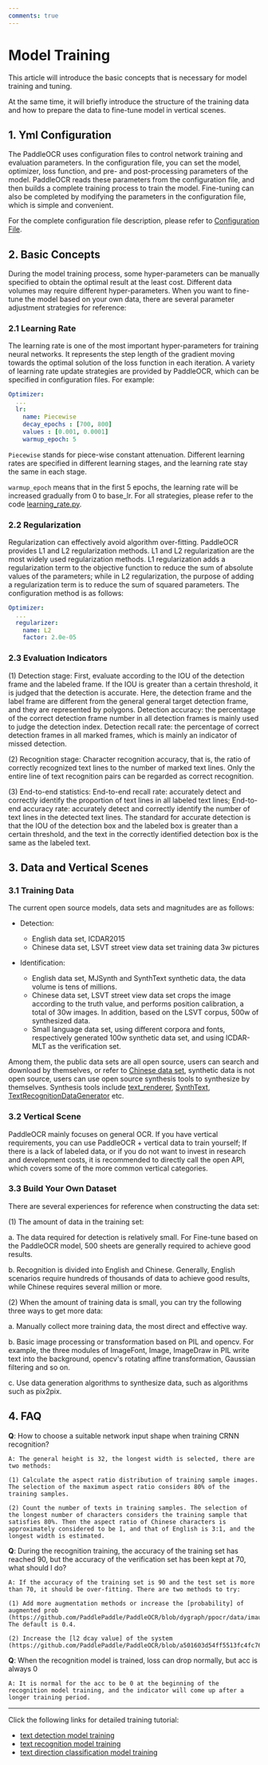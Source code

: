 ```yaml
---
comments: true
---
```


# Model Training

This article will introduce the basic concepts that is necessary for model training and tuning.

At the same time, it will briefly introduce the structure of the training data and how to prepare the data to fine-tune model in vertical scenes.

## 1. Yml Configuration

The PaddleOCR uses configuration files to control network training and evaluation parameters. In the configuration file, you can set the model, optimizer, loss function, and pre- and post-processing parameters of the model. PaddleOCR reads these parameters from the configuration file, and then builds a complete training process to train the model. Fine-tuning can also be completed by modifying the parameters in the configuration file, which is simple and convenient.

For the complete configuration file description, please refer to [Configuration File](../blog/config.en.md).

## 2. Basic Concepts

During the model training process, some hyper-parameters can be manually specified to obtain the optimal result at the least cost. Different data volumes may require different hyper-parameters. When you want to fine-tune the model based on your own data, there are several parameter adjustment strategies for reference:

### 2.1 Learning Rate

The learning rate is one of the most important hyper-parameters for training neural networks. It represents the step length of the gradient moving towards the optimal solution of the loss function in each iteration.
A variety of learning rate update strategies are provided by PaddleOCR, which can be specified in configuration files. For example:

```yaml linenums="1"
Optimizer:
  ...
  lr:
    name: Piecewise
    decay_epochs : [700, 800]
    values : [0.001, 0.0001]
    warmup_epoch: 5
```

`Piecewise` stands for piece-wise constant attenuation. Different learning rates are specified in different learning stages, and the learning rate stay the same in each stage.

`warmup_epoch` means that in the first 5 epochs, the learning rate will be increased gradually from 0 to base_lr. For all strategies, please refer to the code [learning_rate.py](../../ppocr/optimizer/learning_rate.py).

### 2.2 Regularization

Regularization can effectively avoid algorithm over-fitting. PaddleOCR provides L1 and L2 regularization methods.
L1 and L2 regularization are the most widely used regularization methods.
L1 regularization adds a regularization term to the objective function to reduce the sum of absolute values of the parameters;
while in L2 regularization, the purpose of adding a regularization term is to reduce the sum of squared parameters.
The configuration method is as follows:

```yaml linenums="1"
Optimizer:
  ...
  regularizer:
    name: L2
    factor: 2.0e-05
```

### 2.3 Evaluation Indicators

(1) Detection stage: First, evaluate according to the IOU of the detection frame and the labeled frame. If the IOU is greater than a certain threshold, it is judged that the detection is accurate. Here, the detection frame and the label frame are different from the general general target detection frame, and they are represented by polygons. Detection accuracy: the percentage of the correct detection frame number in all detection frames is mainly used to judge the detection index. Detection recall rate: the percentage of correct detection frames in all marked frames, which is mainly an indicator of missed detection.

(2) Recognition stage: Character recognition accuracy, that is, the ratio of correctly recognized text lines to the number of marked text lines. Only the entire line of text recognition pairs can be regarded as correct recognition.

(3) End-to-end statistics: End-to-end recall rate: accurately detect and correctly identify the proportion of text lines in all labeled text lines; End-to-end accuracy rate: accurately detect and correctly identify the number of text lines in the detected text lines. The standard for accurate detection is that the IOU of the detection box and the labeled box is greater than a certain threshold, and the text in the correctly identified detection box is the same as the labeled text.

## 3. Data and Vertical Scenes

### 3.1 Training Data

The current open source models, data sets and magnitudes are as follows:

- Detection:
  - English data set, ICDAR2015
  - Chinese data set, LSVT street view data set training data 3w pictures

- Identification:
  - English data set, MJSynth and SynthText synthetic data, the data volume is tens of millions.
  - Chinese data set, LSVT street view data set crops the image according to the truth value, and performs position calibration, a total of 30w images. In addition, based on the LSVT corpus, 500w of synthesized data.
  - Small language data set, using different corpora and fonts, respectively generated 100w synthetic data set, and using ICDAR-MLT as the verification set.

Among them, the public data sets are all open source, users can search and download by themselves, or refer to [Chinese data set](../../datasets/datasets.en.md), synthetic data is not open source, users can use open source synthesis tools to synthesize by themselves. Synthesis tools include [text_renderer](https://github.com/Sanster/text_renderer), [SynthText](https://github.com/ankush-me/SynthText), [TextRecognitionDataGenerator](https://github.com/Belval/TextRecognitionDataGenerator) etc.

### 3.2 Vertical Scene

PaddleOCR mainly focuses on general OCR. If you have vertical requirements, you can use PaddleOCR + vertical data to train yourself;
If there is a lack of labeled data, or if you do not want to invest in research and development costs, it is recommended to directly call the open API, which covers some of the more common vertical categories.

### 3.3 Build Your Own Dataset

There are several experiences for reference when constructing the data set:

(1) The amount of data in the training set:

a. The data required for detection is relatively small. For Fine-tune based on the PaddleOCR model, 500 sheets are generally required to achieve good results.

b. Recognition is divided into English and Chinese. Generally, English scenarios require hundreds of thousands of data to achieve good results, while Chinese requires several million or more.

(2) When the amount of training data is small, you can try the following three ways to get more data:

a. Manually collect more training data, the most direct and effective way.

b. Basic image processing or transformation based on PIL and opencv. For example, the three modules of ImageFont, Image, ImageDraw in PIL write text into the background, opencv's rotating affine transformation, Gaussian filtering and so on.

c. Use data generation algorithms to synthesize data, such as algorithms such as pix2pix.

## 4. FAQ

**Q**: How to choose a suitable network input shape when training CRNN recognition?

    A: The general height is 32, the longest width is selected, there are two methods:
    
    (1) Calculate the aspect ratio distribution of training sample images. The selection of the maximum aspect ratio considers 80% of the training samples.
    
    (2) Count the number of texts in training samples. The selection of the longest number of characters considers the training sample that satisfies 80%. Then the aspect ratio of Chinese characters is approximately considered to be 1, and that of English is 3:1, and the longest width is estimated.

**Q**: During the recognition training, the accuracy of the training set has reached 90, but the accuracy of the verification set has been kept at 70, what should I do?

    A: If the accuracy of the training set is 90 and the test set is more than 70, it should be over-fitting. There are two methods to try:
    
    (1) Add more augmentation methods or increase the [probability] of augmented prob (https://github.com/PaddlePaddle/PaddleOCR/blob/dygraph/ppocr/data/imaug/rec_img_aug.py#L341), The default is 0.4.
    
    (2) Increase the [l2 dcay value] of the system (https://github.com/PaddlePaddle/PaddleOCR/blob/a501603d54ff5513fc4fc760319472e59da25424/configs/rec/ch_ppocr_v1.1/rec_chinese_lite_train_v1.1.yml#L47)

**Q**: When the recognition model is trained, loss can drop normally, but acc is always 0

    A: It is normal for the acc to be 0 at the beginning of the recognition model training, and the indicator will come up after a longer training period.

***

Click the following links for detailed training tutorial:

- [text detection model training](./detection.en.md)
- [text recognition model training](./recognition.en.md)
- [text direction classification model training](./angle_class.en.md)
